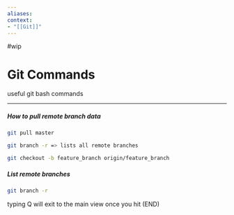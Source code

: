 ```yaml
---
aliases:
context:
- "[[Git]]"
---
```


#wip

# Git Commands

useful git bash commands

---

##### How to pull remote branch data

```bash
git pull master

git branch -r => lists all remote branches

git checkout -b feature_branch origin/feature_branch
```


##### List remote branches
```bash
git branch -r
```
typing Q will exit to the main view once you hit (END)

